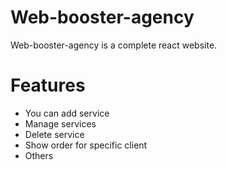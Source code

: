 # Web-booster-agency
Web-booster-agency is a complete react website.

# Features
- You can add service
- Manage services
- Delete service
- Show order for specific client
- Others